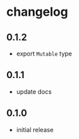 # changelog

## 0.1.2

- export `Mutable` type

## 0.1.1

- update docs

## 0.1.0

- initial release
